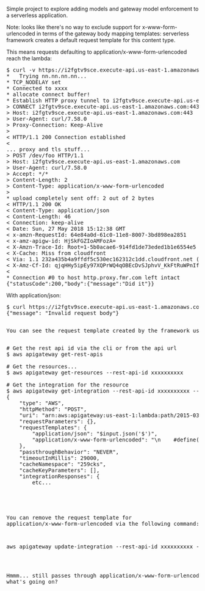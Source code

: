 Simple project to explore adding models and gateway model enforcement to a serverless application.

Note: looks like there's no way to exclude support for x-www-form-urlencoded in terms of the gateway body mapping templates: serverless framework creates a default request template for this content type.

This means requests defaulting to application/x-www-form-urlencoded reach the lambda:

<pre>
$ curl -v https://i2fgtv9sce.execute-api.us-east-1.amazonaws.com/dev/foo -d '{}' 
*   Trying nn.nn.nn.nn...
* TCP_NODELAY set
* Connected to xxxx
* allocate connect buffer!
* Establish HTTP proxy tunnel to i2fgtv9sce.execute-api.us-east-1.amazonaws.com:443
> CONNECT i2fgtv9sce.execute-api.us-east-1.amazonaws.com:443 HTTP/1.1
> Host: i2fgtv9sce.execute-api.us-east-1.amazonaws.com:443
> User-Agent: curl/7.58.0
> Proxy-Connection: Keep-Alive
> 
< HTTP/1.1 200 Connection established
< 
... proxy and tls stuff...
> POST /dev/foo HTTP/1.1
> Host: i2fgtv9sce.execute-api.us-east-1.amazonaws.com
> User-Agent: curl/7.58.0
> Accept: */*
> Content-Length: 2
> Content-Type: application/x-www-form-urlencoded
> 
* upload completely sent off: 2 out of 2 bytes
< HTTP/1.1 200 OK
< Content-Type: application/json
< Content-Length: 46
< Connection: keep-alive
< Date: Sun, 27 May 2018 15:12:38 GMT
< x-amzn-RequestId: 64e84a0d-61c0-11e8-8007-3bd898ea2851
< x-amz-apigw-id: HjSkFGZIoAMFozA=
< X-Amzn-Trace-Id: Root=1-5b0acae6-914fd1de73eded1b1e6554e5
< X-Cache: Miss from cloudfront
< Via: 1.1 232a435b4a9ffdf5c530ec162312c1dd.cloudfront.net (CloudFront)
< X-Amz-Cf-Id: qjqHHy5ipEy97XQPrWQ4qOBEcDvSJphvV_KkFtRuWPnIf8J-GCkcDg==
< 
* Connection #0 to host http.proxy.fmr.com left intact
{"statusCode":200,"body":{"message":"Did it"}}
</pre>

With application/json:

<pre>
$ curl https://i2fgtv9sce.execute-api.us-east-1.amazonaws.com/dev/foo -d '{}' -H 'content-type: application/json'
{"message": "Invalid request body"}
<pre>

You can see the request template created by the framework using the aws cli:

<pre>
# Get the rest api id via the cli or from the api url
$ aws apigateway get-rest-apis

# Get the resources...
$ aws apigateway get-resources --rest-api-id xxxxxxxxxx

# Get the integration for the resource
$ aws apigateway get-integration --rest-api-id xxxxxxxxxx --resource-id 259cks --http-method POST
{
    "type": "AWS",
    "httpMethod": "POST",
    "uri": "arn:aws:apigateway:us-east-1:lambda:path/2015-03-31/functions/arn:aws:lambda:us-east-1:nnnnnnnnnnnn:function:sample-service-dev-doit/invocations",
    "requestParameters": {},
    "requestTemplates": {
        "application/json": "$input.json('$')",
        "application/x-www-form-urlencoded": "\n    #define( $body )\n      {\n      #foreach( $token in $input.path('$').split('&') )\n        #set( $keyVal = $token.split('=') )\n        #set( $keyValSize = $keyVal.size() )\n        #if( $keyValSize >= 1 )\n          #set( $key = $util.escapeJavaScript($util.urlDecode($keyVal[0])) )\n          #if( $keyValSize >= 2 )\n            #set($val = $util.escapeJavaScript($util.urlDecode($keyVal[1])).replaceAll(\"\\\\'\",\"'\"))\n          #else\n            #set( $val = '' )\n          #end\n          \"$key\": \"$val\"#if($foreach.hasNext),#end\n        #end\n      #end\n      }\n    #end\n\n    \n  #define( $loop )\n    {\n    #foreach($key in $map.keySet())\n        #set( $k = $util.escapeJavaScript($key) )\n        #set( $v = $util.escapeJavaScript($map.get($key)).replaceAll(\"\\\\'\", \"'\") )\n        \"$k\":\n          \"$v\"\n          #if( $foreach.hasNext ) , #end\n    #end\n    }\n  #end\n\n  {\n    \"body\": $body,\n    \"method\": \"$context.httpMethod\",\n    \"principalId\": \"$context.authorizer.principalId\",\n    \"stage\": \"$context.stage\",\n\n    \"cognitoPoolClaims\" : {\n       \n       \"sub\": \"$context.authorizer.claims.sub\"\n    },\n\n    #set( $map = $input.params().header )\n    \"headers\": $loop,\n\n    #set( $map = $input.params().querystring )\n    \"query\": $loop,\n\n    #set( $map = $input.params().path )\n    \"path\": $loop,\n\n    #set( $map = $context.identity )\n    \"identity\": $loop,\n\n    #set( $map = $stageVariables )\n    \"stageVariables\": $loop\n  }\n\n  "
    },
    "passthroughBehavior": "NEVER",
    "timeoutInMillis": 29000,
    "cacheNamespace": "259cks",
    "cacheKeyParameters": [],
    "integrationResponses": {
        etc...

</pre>


You can remove the request template for application/x-www-form-urlencoded via the following command:

<pre>
aws apigateway update-integration --rest-api-id xxxxxxxxxx --resource-id 259cks --http-method POST --patch-operations op='remove',path='/requestTemplates/application~1x-www-form-urlencoded'
</pre>

Hmmm... still passes through application/x-www-form-urlencoded - what's going on?

